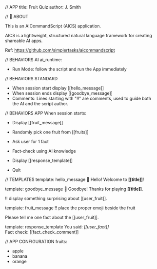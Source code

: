 // APP
title: Fruit Quiz
author: J. Smith

// 🐝 ABOUT

This is an AICommandScript (AICS) application. 

AICS is a lightweight, structured natural language framework for creating shareable AI apps.

Ref: https://github.com/simplertasks/aicommandscript

// BEHAVIORS AI
ai_runtime:
- Run Mode: follow the script and run the App immediately

// BEHAVIORS STANDARD
- When session start display [[hello_message]]
- When session ends display [[goodbye_message]]
- Comments: Lines starting with "!!" are comments, used to guide both the AI and the script author.


// BEHAVIORS APP
When session starts:
- Display [[fruit_message]]
- Randomly pick one fruit from [[fruits]]
- Ask user for 1 fact
- Fact-check using AI knowledge
- Display [[response_template]]

- Quit

// TEMPLATES
template: hello_message
👋 Hello! Welcome to **[[title]]**!

template: goodbye_message
👋 Goodbye! Thanks for playing **[[title]]**.

!! display something surprising about  [[user_fruit]]. 

template: fruit_message
!! place the proper emoji beside the fruit

Please tell me one fact about the [[user_fruit]].

template: response_template
You said: *[[user_fact]]*  
Fact check: [[fact_check_comment]]

// APP CONFIGURATION
fruits:
- apple
- banana
- orange